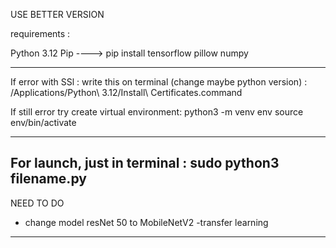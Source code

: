 USE BETTER VERSION

requirements : 

Python 3.12
Pip
---->
pip install tensorflow pillow numpy

------------

If error with SSl : write this on terminal (change maybe python version) :
/Applications/Python\ 3.12/Install\ Certificates.command

If still error try create virtual environment: 
python3 -m venv env
source env/bin/activate

-------------
For launch, just in terminal : sudo python3 filename.py 
-------------
NEED TO DO 
- change model resNet 50 to MobileNetV2 
-transfer learning
---------------
